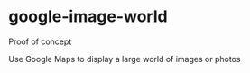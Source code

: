 # google-image-world
Proof of concept

Use Google Maps to display a large world of images or photos
